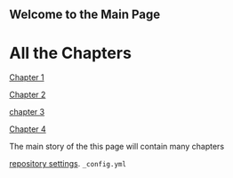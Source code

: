 ## Welcome to the Main Page


# All the Chapters

[Chapter 1](https://adegbayi-adeosun25.github.io/github-story-2019/chapter01.html)

[Chapter 2]()

[chapter 3]()

[Chapter 4]()

The main story of the this page will contain many chapters







 [repository settings](https://github.com/adegbayi-adeosun25/github-story-2019/settings). `_config.yml` 




